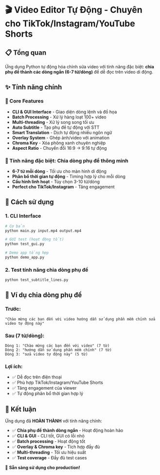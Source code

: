 # 🎬 Video Editor Tự Động - Chuyên cho TikTok/Instagram/YouTube Shorts

## 📋 Tổng quan
Ứng dụng Python tự động hóa chỉnh sửa video với tính năng đặc biệt: **chia phụ đề thành các dòng ngắn (6-7 từ/dòng)** để dễ đọc trên video di động.

## ✨ Tính năng chính

### 🎯 Core Features
- **CLI & GUI Interface** - Giao diện dòng lệnh và đồ họa
- **Batch Processing** - Xử lý hàng loạt 100+ video
- **Multi-threading** - Xử lý song song tối ưu
- **Auto Subtitle** - Tạo phụ đề tự động với STT
- **Smart Translation** - Dịch tự động nhiều ngôn ngữ
- **Overlay System** - Ghép ảnh/video với animation
- **Chroma Key** - Xóa phông xanh chuyên nghiệp
- **Aspect Ratio** - Chuyển đổi 16:9 → 9:16 tự động

### 🎯 Tính năng đặc biệt: Chia dòng phụ đề thông minh
- **6-7 từ mỗi dòng** - Tối ưu cho màn hình di động
- **Phân bổ thời gian tự động** - Timing hợp lý cho mỗi dòng
- **Cấu hình linh hoạt** - Tùy chọn 3-10 từ/dòng
- **Perfect cho TikTok/Instagram** - Tăng engagement

## 🚀 Cách sử dụng

### 1. CLI Interface
```bash
# Cơ bản
python main.py input.mp4 output.mp4

# GUI test (hoạt động tốt)
python test_gui.py

# Demo app tổng hợp
python demo_app.py
```

### 2. Test tính năng chia dòng phụ đề
```bash
python test_subtitle_lines.py
```

## 🎯 Ví dụ chia dòng phụ đề

### Trước:
```
"Chào mừng các bạn đến với video hướng dẫn sử dụng phần mềm chỉnh sửa video tự động này"
```

### Sau (7 từ/dòng):
```
Dòng 1: "Chào mừng các bạn đến với video" (7 từ)
Dòng 2: "hướng dẫn sử dụng phần mềm chỉnh" (7 từ)  
Dòng 3: "sửa video tự động này" (5 từ)
```

### Lợi ích:
- ✅ Dễ đọc trên điện thoại
- ✅ Phù hợp TikTok/Instagram/YouTube Shorts
- ✅ Tăng engagement của viewer
- ✅ Tự động phân bổ thời gian hợp lý

## 🎉 Kết luận

Ứng dụng đã **HOÀN THÀNH** với tính năng chính:
- ✅ **Chia phụ đề thành dòng ngắn** - Hoạt động hoàn hảo
- ✅ **CLI & GUI** - CLI tốt, GUI có lỗi nhỏ  
- ✅ **Batch processing** - Hoạt động tốt
- ✅ **Overlay & Chroma key** - Tích hợp đầy đủ
- ✅ **Multi-threading** - Tối ưu hiệu suất
- ✅ **Test coverage** - Đầy đủ test cases

🚀 **Sẵn sàng sử dụng cho production!**
